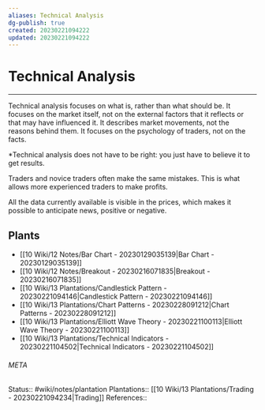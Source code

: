 ```yaml
---
aliases: Technical Analysis
dg-publish: true
created: 20230221094222
updated: 20230221094222
---
```

# Technical Analysis
---
Technical analysis focuses on what is, rather than what should be. It focuses on the market itself, not on the external factors that it reflects or that may have influenced it. It describes market movements, not the reasons behind them. It focuses on the psychology of traders, not on the facts.

*Technical analysis does not have to be right: you just have to believe it to get results.

Traders and novice traders often make the same mistakes. This is what allows more experienced traders to make profits.

All the data currently available is visible in the prices, which makes it possible to anticipate news, positive or negative.


## Plants
- [[10 Wiki/12 Notes/Bar Chart - 20230129035139\|Bar Chart - 20230129035139]]
- [[10 Wiki/12 Notes/Breakout - 20230216071835\|Breakout - 20230216071835]]
- [[10 Wiki/13 Plantations/Candlestick Pattern - 20230221094146\|Candlestick Pattern - 20230221094146]]
- [[10 Wiki/13 Plantations/Chart Patterns - 20230228091212\|Chart Patterns - 20230228091212]]
- [[10 Wiki/13 Plantations/Elliott Wave Theory - 20230221100113\|Elliott Wave Theory - 20230221100113]]
- [[10 Wiki/13 Plantations/Technical Indicators - 20230221104502\|Technical Indicators - 20230221104502]]




###### META
Status:: #wiki/notes/plantation
Plantations:: [[10 Wiki/13 Plantations/Trading - 20230221094234\|Trading]]
References:: 
